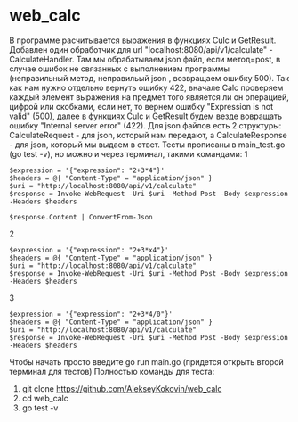# web_calc

В программе расчитывается выражения в функциях Culc и GetResult. Добавлен один обработчик для url "localhost:8080/api/v1/calculate" - CalculateHandler. Там мы обрабатываем json файл, если метод=post, в случае ошибок не связанных с выполнением программы (неправильный метод, неправильый json , возвращаем ошибку 500). Так как нам нужно отдельно вернуть ошибку 422, вначале Calc проверяем каждый элемент выражения на предмет того является ли он операцией, цифрой или скобками, если нет, то вернем ошибку "Expression is not valid" (500), далее в функциях Culc и GetResult будем везде вовращать ошибку "Internal server error" (422). Для json файлов есть 2 структуры: CalculateRequest - для json, который нам передают, а CalculateResponse - для json, который мы выдаем в ответ.  Тесты прописаны в main_test.go (go test -v), но можно и через терминал, такими командами:
1
```
$expression = '{"expression": "2+3*4"}'
$headers = @{ "Content-Type" = "application/json" }
$uri = "http://localhost:8080/api/v1/calculate"
$response = Invoke-WebRequest -Uri $uri -Method Post -Body $expression -Headers $headers

$response.Content | ConvertFrom-Json
```

2
```
$expression = '{"expression": "2+3*x4"}'
$headers = @{ "Content-Type" = "application/json" }
$uri = "http://localhost:8080/api/v1/calculate"
$response = Invoke-WebRequest -Uri $uri -Method Post -Body $expression -Headers $headers
```
3
```
$expression = '{"expression": "2+3*4/0"}'
$headers = @{ "Content-Type" = "application/json" }
$uri = "http://localhost:8080/api/v1/calculate"
$response = Invoke-WebRequest -Uri $uri -Method Post -Body $expression -Headers $headers
```

Чтобы начать просто введите go run main.go (придется открыть второй терминал для тестов)
Полностью команды для теста:
1. git clone https://github.com/AlekseyKokovin/web_calc
2. cd web_calc
3. go test -v
